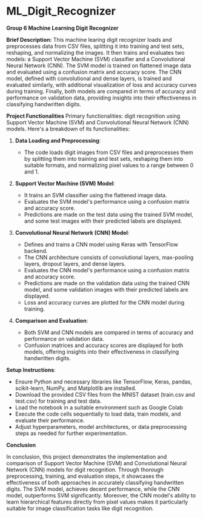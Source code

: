 # ML_Digit_Recognizer
**Group 6 Machine Learning Digit Recognizer**

**Brief Description:**
This machine learing digit recognizer loads and preprocesses data  from CSV files, splitting it into training and test sets, reshaping, and normalizing the images. It then trains and evaluates two models: a Support Vector Machine (SVM) classifier and a Convolutional Neural Network (CNN). The SVM model is trained on flattened image data and evaluated using a confusion matrix and accuracy score. The CNN model, defined with convolutional and dense layers, is trained and evaluated similarly, with additional visualization of loss and accuracy curves during training. Finally, both models are compared in terms of accuracy and performance on validation data, providing insights into their effectiveness in classifying handwritten digits.

**Project Functionalities**
Primary functionalities: digit recognition using Support Vector Machine (SVM) and Convolutional Neural Network (CNN) models. 
Here's a breakdown of its functionalities:

1. **Data Loading and Preprocessing**:
   - The code loads digit images from CSV files and preprocesses them by splitting them into training and test sets, reshaping them into suitable formats, and normalizing pixel values to a range between 0 and 1.

2. **Support Vector Machine (SVM) Model**:
   - It trains an SVM classifier using the flattened image data.
   - Evaluates the SVM model's performance using a confusion matrix and accuracy score.
   - Predictions are made on the test data using the trained SVM model, and some test images with their predicted labels are displayed.

3. **Convolutional Neural Network (CNN) Model**:
   - Defines and trains a CNN model using Keras with TensorFlow backend.
   - The CNN architecture consists of convolutional layers, max-pooling layers, dropout layers, and dense layers.
   - Evaluates the CNN model's performance using a confusion matrix and accuracy score.
   - Predictions are made on the validation data using the trained CNN model, and some validation images with their predicted labels are displayed.
   - Loss and accuracy curves are plotted for the CNN model during training.

4. **Comparison and Evaluation**:
   - Both SVM and CNN models are compared in terms of accuracy and performance on validation data.
   - Confusion matrices and accuracy scores are displayed for both models, offering insights into their effectiveness in classifying handwritten digits.

**Setup Instructions**:
   - Ensure Python and necessary libraries like TensorFlow, Keras, pandas, scikit-learn, NumPy, and Matplotlib are installed.
   - Download the provided CSV files from the MNIST dataset (train.csv and test.csv) for training and test data.
   - Load the notebook in a suitable environment such as Google Colab
   - Execute the code cells sequentially to load data, train models, and evaluate their performance.
   - Adjust hyperparameters, model architectures, or data preprocessing steps as needed for further experimentation.

**Conclusion**

In conclusion, this project demonstrates the implementation and comparison of Support Vector Machine (SVM) and Convolutional Neural Network (CNN) models for digit recognition. Through thorough preprocessing, training, and evaluation steps, it showcases the effectiveness of both approaches in accurately classifying handwritten digits. The SVM model, achieves decent performance, while the CNN model, outperforms SVM significantly. Moreover, the CNN model's ability to learn hierarchical features directly from pixel values makes it particularly suitable for image classification tasks like digit recognition.
